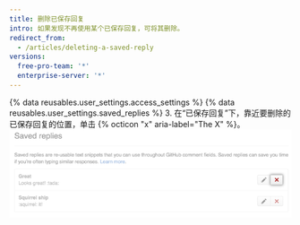 ```yaml
---
title: 删除已保存回复
intro: 如果发现不再使用某个已保存回复，可将其删除。
redirect_from:
  - /articles/deleting-a-saved-reply
versions:
  free-pro-team: '*'
  enterprise-server: '*'
---
```


{% data reusables.user_settings.access_settings %}
{% data reusables.user_settings.saved_replies %}
3. 在“已保存回复”下，靠近要删除的已保存回复的位置，单击 {% octicon "x" aria-label="The X" %}。  
   ![删除已保存回复](/assets/images/help/settings/saved-replies-delete-existing.png)
